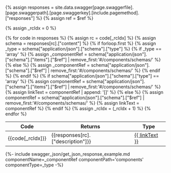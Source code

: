 {% assign responses = site.data.swagger[page.swaggerfile].[page.swaggerpath].[page.swaggerkey].[include.pagemethod].["responses"] %}
{% assign ref = $ref %}

{% assign _rcIdx = 0 %}
<table>
    <thead>
        <tr>
            <th>Code</th> 
            <th>Returns</th>
            <th>Type</th>
        </tr>
    </thead>
    <tbody>
        {% for code in responses %}
            {% assign rc = code[_rcIdx] %}
            <tr>
            <td>{{code[_rcIdx]}}</td>
            <td>{{responses[rc].["description"]}}</td>
            {% assign schema = responses[rc].["content"] %}
            {% if forloop.first %}              
                {% assign _type = schema["application/json"].["schema"].["type"] %}
                {% if _type == 'array' %}
                    {% assign _componentRef = schema["application/json"].["schema"].["items"].["$ref"] | remove_first:'#/components/schemas/' %}
                {% else %}
                {% assign _componentRef = schema["application/json"].["schema"].["$ref"] | remove_first:'#/components/schemas/' %}
                {% endif %}
            {% endif %}
            {% if schema["application/json"].["schema"].["type"] == 'array' %}
                {% assign componentRef = schema["application/json"].["schema"].["items"].["$ref"] | remove_first:'#/components/schemas/' %}
                {% assign linkText = componentRef | append: '[]' %}
            {% else %}
                {% assign componentRef = schema["application/json"].["schema"].["$ref"] | remove_first:'#/components/schemas/' %}
                {% assign linkText = componentRef  %}
            {% endif %}
            <td>
                <a href="userapi_components.html#{{ componentRef | downcase }}" >{{ linkText }}</a>
            </td>
            </tr>
            {% assign _rcIdx = (_rcIdx + 1) %}        
        {% endfor %}      
    </tbody>
</table>
{%- include swagger_json/get_json_response_example.md componentName=_componentRef componentPath='components' componentType=_type -%}
